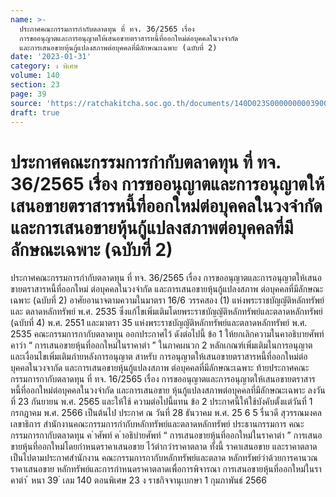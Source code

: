 ```yaml
---
name: >-
  ประกาศคณะกรรมการกำกับตลาดทุน ที่ ทจ. 36/2565 เรื่อง
  การขออนุญาตและการอนุญาตให้เสนอขายตราสารหนี้ที่ออกใหม่ต่อบุคคลในวงจำกัด
  และการเสนอขายหุ้นกู้แปลงสภาพต่อบุคคลที่มีลักษณะเฉพาะ (ฉบับที่ 2)
date: '2023-01-31'
category: ง พิเศษ
volume: 140
section: 23
page: 39
source: 'https://ratchakitcha.soc.go.th/documents/140D023S0000000003900.pdf'
draft: true
---
```


# ประกาศคณะกรรมการกำกับตลาดทุน ที่ ทจ. 36/2565 เรื่อง การขออนุญาตและการอนุญาตให้เสนอขายตราสารหนี้ที่ออกใหม่ต่อบุคคลในวงจำกัด และการเสนอขายหุ้นกู้แปลงสภาพต่อบุคคลที่มีลักษณะเฉพาะ (ฉบับที่ 2)

ประกาศคณะกรรมการกำกับตลาดทุน ที่ ทจ. 36/2565 เรื่อง การขออนุญาตและการอนุญาตให้เสนอขายตราสารหนี้ที่ออกใหม่ ต่อบุคคลในวงจำกัด และการเสนอขายหุ้นกู้แปลงสภาพ ต่อบุคคลที่มีลักษณะเฉพาะ (ฉบับที่ 2) อาศัยอานาจตามความในมาตรา 16/6 วรรคสอง (1) แห่งพระราชบัญญัติหลักทรัพย์และ ตลาดหลักทรัพย์ พ.ศ. 2535 ซึ่งแก้ไขเพิ่มเติมโดยพระราชบัญญัติหลักทรัพย์และตลาดหลักทรัพย์ (ฉบับที่ 4) พ.ศ. 2551 และมาตรา 35 แห่งพระราชบัญญัติหลักทรัพย์และตลาดหลักทรัพย์ พ.ศ. 2535 คณะกรรมการกากับตลาดทุน ออกประกาศไว้ ดังต่อไปนี้ ข้อ 1 ให้ยกเลิกความในคาอธิบายศัพท์คาว่า “ การเสนอขายหุ้นที่ออกใหม่ในราคาต่า ” ในภาคผนวก 2 หลักเกณฑ์เพิ่มเติมในการอนุญาต และเงื่อนไขเพิ่มเติมภำยหลังการอนุญาต สาหรับ การอนุญาตให้เสนอขายตราสารหนี้ที่ออกใหม่ต่อบุคคลในวงจากัด และการเสนอขายหุ้นกู้แปลงสภาพ ต่อบุคคลที่มีลักษณะเฉพาะ ท้ายประกาศคณะกรรมการกากับตลาดทุน ที่ ทจ. 16/2565 เรื่อง การขออนุญาตและการอนุญาตให้เสนอขายตราสารหนี้ที่ออกใหม่ต่อบุคคลในวงจำกัด และการเสนอขาย หุ้นกู้แปลงสภาพต่อบุคคลที่มีลักษณะเฉพาะ ลงวันที่ 23 กันยายน พ.ศ. 2565 และให้ใช้ ความต่อไปนี้แทน ข้อ 2 ประกาศนี้ให้ใช้บังคับตั้งแต่วันที่ 1 กรกฎาคม พ.ศ. 2566 เป็นต้นไป ประกาศ ณ วันที่ 28 ธันวาคม พ.ศ. 25 6 5 รื่นวดี สุวรรณมงคล เลขาธิการ สำนักงานคณะกรรมการกำกับหลักทรัพย์และตลาดหลักทรัพย์ ประธานกรรมการ คณะกรรมการกากับตลาดทุน ค ําศัพท์ ค ําอธิบํายศัพท์ “ การเสนอขายหุ้นที่ออกใหม่ในราคาต่า ” การเสนอขายหุ้นที่ออกใหม่โดยกำหนดราคาเสนอขาย ไว้ต่ากว่าราคาตลาด ทั้งนี้ ราคาเสนอขาย และราคาตลาดเป็นไปตามประกาศสำนักงาน คณะกรรมการกากับหลักทรัพย์และตลาด หลักทรัพย์ว่าด้วยการคานวณราคาเสนอขาย หลักทรัพย์และการกำหนดราคาตลาดเพื่อการพิจารณา การเสนอขายหุ้นที่ออกใหม่ในราคาต่า ้ หนา 39 ่ เลม 140 ตอนพิเศษ 23 ง ราชกิจจานุเบกษา 1 กุมภาพันธ์ 2566
